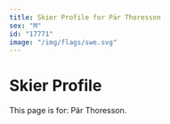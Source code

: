 ```yaml
---
title: Skier Profile for Pär Thoresson
sex: "M"
id: "17771"
image: "/img/flags/swe.svg" 
---
```


# Skier Profile

This page is for: Pär Thoresson.
    